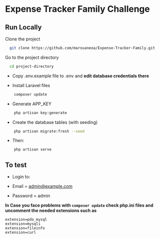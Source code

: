 # Expense Tracker Family Challenge

## Run Locally

Clone the project

```bash
  git clone https://github.com/marouaneoa/Expense-Tracker-Family.git
```

Go to the project directory

```bash
  cd project-directory
```

- Copy .env.example file to .env and **edit database credentials there**

- Install Laravel files

```bash
    composer update
```

- Generate APP_KEY

```bash
    php artisan key:generate
```
- Create the database tables (with seeding)

```bash
    php artisan migrate:fresh --seed
```
- Then:
```bash
    php artisan serve
```
## To test

- Login to:

- Email = admin@example.com
- Password = admin

**In Case you face problems with ```composer update``` check php.ini files and uncomment the needed extensions such as**

```
extension=pdo_mysql
extension=mysqli
extension=fileinfo
extension=curl
```
